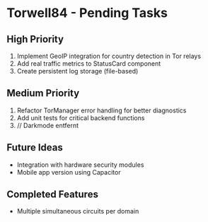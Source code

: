 # Torwell84 - Pending Tasks

## High Priority
1. Implement GeoIP integration for country detection in Tor relays
2. Add real traffic metrics to StatusCard component
3. Create persistent log storage (file-based)

## Medium Priority
1. Refactor TorManager error handling for better diagnostics
2. Add unit tests for critical backend functions
3. // Darkmode entfernt

## Future Ideas
- Integration with hardware security modules
- Mobile app version using Capacitor

## Completed Features
- Multiple simultaneous circuits per domain
